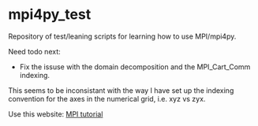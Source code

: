 # mpi4py_test

Repository of test/leaning scripts for learning how to use MPI/mpi4py.

Need todo next:
- Fix the issuse with the domain decomposition and the MPI_Cart_Comm indexing.

This seems to be inconsistant with the way I have set up the indexing convention for the axes in the numerical grid, i.e. xyz vs zyx.

Use this website: [MPI tutorial](https://mpitutorial.com/)
